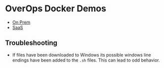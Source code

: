 # OverOps Docker Demos

* [On Prem](onprem)
* [SaaS](saas)

## Troubleshooting
* If files have been downloaded to Windows its possible windows line endings have been added to the `.sh` files.  This can lead to odd behavior.